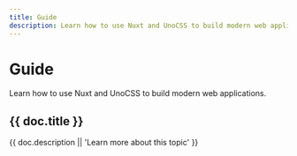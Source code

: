```yaml
---
title: Guide
description: Learn how to use Nuxt and UnoCSS to build modern web applications.
---
```


# Guide

Learn how to use Nuxt and UnoCSS to build modern web applications.

<div class="grid md:grid-cols-2 gap-6">
  <NuxtLink 
    v-for="doc in docs" 
    :key="doc._path" 
    :to="doc._path"
    class="p-4 bg-white dark:bg-gray-800 rounded-lg border border-gray-200 dark:border-gray-700 hover:shadow-md transition-shadow"
  >
    <h2 class="text-xl font-semibold mb-2 text-primary-600 dark:text-primary-400">{{ doc.title }}</h2>
    <p class="text-gray-600 dark:text-gray-400">{{ doc.description || 'Learn more about this topic' }}</p>
  </NuxtLink>
</div>

<script setup>
const { data: docs } = await useAsyncData('guide-index', () => {
  return queryContent('/docs/guide')
    .where({ _path: { $ne: '/docs/guide' } })
    .sort({ _path: 1 })
    .find()
})
</script>